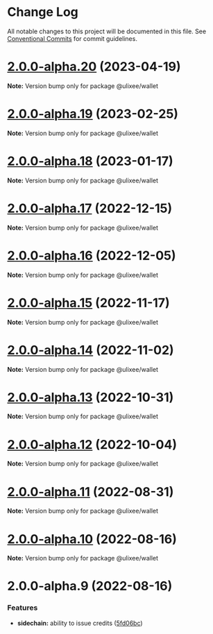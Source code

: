 # Change Log

All notable changes to this project will be documented in this file.
See [Conventional Commits](https://conventionalcommits.org) for commit guidelines.

# [2.0.0-alpha.20](https://github.com/ulixee/payments/compare/v2.0.0-alpha.19...v2.0.0-alpha.20) (2023-04-19)

**Note:** Version bump only for package @ulixee/wallet





# [2.0.0-alpha.19](https://github.com/ulixee/payments/compare/v2.0.0-alpha.18...v2.0.0-alpha.19) (2023-02-25)

**Note:** Version bump only for package @ulixee/wallet





# [2.0.0-alpha.18](https://github.com/ulixee/payments/compare/v2.0.0-alpha.17...v2.0.0-alpha.18) (2023-01-17)

**Note:** Version bump only for package @ulixee/wallet





# [2.0.0-alpha.17](https://github.com/ulixee/payments/compare/v2.0.0-alpha.16...v2.0.0-alpha.17) (2022-12-15)

**Note:** Version bump only for package @ulixee/wallet





# [2.0.0-alpha.16](https://github.com/ulixee/payments/compare/v2.0.0-alpha.15...v2.0.0-alpha.16) (2022-12-05)

**Note:** Version bump only for package @ulixee/wallet





# [2.0.0-alpha.15](https://github.com/ulixee/payments/compare/v2.0.0-alpha.14...v2.0.0-alpha.15) (2022-11-17)

**Note:** Version bump only for package @ulixee/wallet





# [2.0.0-alpha.14](https://github.com/ulixee/payments/compare/v2.0.0-alpha.12...v2.0.0-alpha.14) (2022-11-02)

**Note:** Version bump only for package @ulixee/wallet





# [2.0.0-alpha.13](https://github.com/ulixee/payments/compare/v2.0.0-alpha.12...v2.0.0-alpha.13) (2022-10-31)

**Note:** Version bump only for package @ulixee/wallet





# [2.0.0-alpha.12](https://github.com/ulixee/payments/compare/v2.0.0-alpha.11...v2.0.0-alpha.12) (2022-10-04)

**Note:** Version bump only for package @ulixee/wallet





# [2.0.0-alpha.11](https://github.com/ulixee/payments/compare/v2.0.0-alpha.10...v2.0.0-alpha.11) (2022-08-31)

**Note:** Version bump only for package @ulixee/wallet





# [2.0.0-alpha.10](https://github.com/ulixee/payments/compare/v2.0.0-alpha.9...v2.0.0-alpha.10) (2022-08-16)

**Note:** Version bump only for package @ulixee/wallet





# 2.0.0-alpha.9 (2022-08-16)


### Features

* **sidechain:** ability to issue credits ([5fd06bc](https://github.com/ulixee/payments/commit/5fd06bca642b2d72841a31d9f3187447f209777c))
